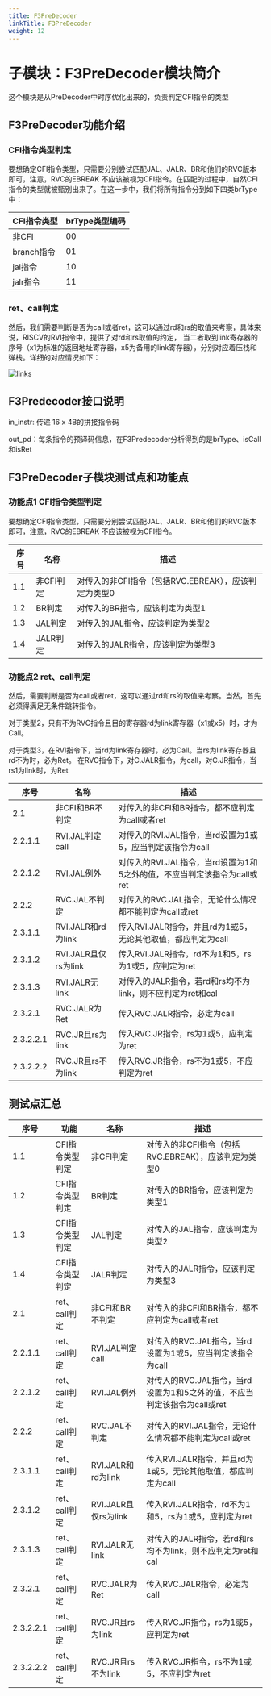 ```yaml
---
title: F3PreDecoder
linkTitle: F3PreDecoder
weight: 12
---
```


<div class="ifu-ctx">

# 子模块：F3PreDecoder模块简介

这个模块是从PreDecoder中时序优化出来的，负责判定CFI指令的类型

## F3PreDecoder功能介绍

### CFI指令类型判定

要想确定CFI指令类型，只需要分别尝试匹配JAL、JALR、BR和他们的RVC版本即可，注意，RVC的EBREAK
不应该被视为CFI指令。在匹配的过程中，自然CFI指令的类型就被甄别出来了。在这一步中，我们将所有指令分到如下四类brType中：

| CFI指令类型 | brType类型编码 |
| --- | --- |
| 非CFI | 00 | 
| branch指令 | 01 |
| jal指令 | 10 |
| jalr指令 | 11 |

### ret、call判定

然后，我们需要判断是否为call或者ret，这可以通过rd和rs的取值来考察，具体来说，RISCV的RVI指令中，提供了对rd和rs取值的约定，
当二者取到link寄存器的序号（x1为标准的返回地址寄存器，x5为备用的link寄存器），分别对应着压栈和弹栈。详细的对应情况如下：

![links](linkjal.png)

## F3Predecoder接口说明

in\_instr: 传递 16 x 4B的拼接指令码

out\_pd：每条指令的预译码信息，在F3Predecoder分析得到的是brType、isCall和isRet

## F3PreDecoder子模块测试点和功能点

### 功能点1 CFI指令类型判定

要想确定CFI指令类型，只需要分别尝试匹配JAL、JALR、BR和他们的RVC版本即可，注意，RVC的EBREAK
不应该被视为CFI指令。

| 序号 | 名称     | 描述                                 |
|-----|--------|------------------------------------|
| 1\.1| 非CFI判定 | 对传入的非CFI指令（包括RVC\.EBREAK），应该判定为类型0 |
| 1\.2| BR判定   | 对传入的BR指令，应该判定为类型1   |
| 1\.3| JAL判定  | 对传入的JAL指令，应该判定为类型2  |
| 1\.4| JALR判定 | 对传入的JALR指令，应该判定为类型3 |

### 功能点2 ret、call判定

然后，需要判断是否为call或者ret，这可以通过rd和rs的取值来考察。当然，首先必须得满足无条件跳转指令。

对于类型2，只有不为RVC指令且目的寄存器rd为link寄存器（x1或x5）时，才为Call。

对于类型3，在RVI指令下，当rd为link寄存器时，必为Call。当rs为link寄存器且rd不为时，必为Ret。
在RVC指令下，对C\.JALR指令，为call，对C\.JR指令，当rs1为link时，为Ret

| 序号   | 名称               | 描述                                     |
|------|------------------|----------------------------------------|
| 2\.1 | 非CFI和BR不判定       | 对传入的非CFI和BR指令，都不应判定为call或者ret                  |
| 2\.2\.1\.1 | RVI\.JAL判定call | 对传入的RVI\.JAL指令，当rd设置为1或5，应当判定该指令为call          |
| 2\.2\.1\.2 | RVI\.JAL例外    | 对传入的RVI\.JAL指令，当rd设置为1和5之外的值，不应当判定该指令为call或ret |
| 2\.2\.2 | RVC\.JAL不判定   | 对传入的RVC\.JAL指令，无论什么情况都不能判定为call或ret    |
| 2\.3\.1\.1 | RVI\.JALR和rd为link     | 传入RVI\.JALR指令，并且rd为1或5，无论其他取值，都应判定为call     |
| 2\.3\.1\.2 | RVI\.JALR且仅rs为link    | 传入RVI\.JALR指令，rd不为1和5，rs为1或5，应判定为ret        |
| 2\.3\.1\.3 | RVI\.JALR无link        | 对传入的JALR指令，若rd和rs均不为link，则不应判定为ret和cal |
| 2\.3\.2\.1 | RVC\.JALR为Ret | 传入RVC\.JALR指令，必定为call     |
| 2\.3\.2\.2\.1 | RVC\.JR且rs为link    | 传入RVC\.JR指令，rs为1或5，应判定为ret        |
| 2\.3\.2\.2\.2 | RVC\.JR且rs不为link    | 传入RVC\.JR指令，rs不为1或5，不应判定为ret        |

## 测试点汇总

| 序号     | 功能            | 名称             | 描述                                 |
|--------|---------------|----------------|------------------------------------|
| 1\.1   | CFI指令类型判定     | 非CFI判定         | 对传入的非CFI指令（包括RVC\.EBREAK），应该判定为类型0 |
| 1\.2   | CFI指令类型判定     | BR判定           | 对传入的BR指令，应该判定为类型1                  |
| 1\.3   | CFI指令类型判定     | JAL判定          | 对传入的JAL指令，应该判定为类型2                             |
| 1\.4   | CFI指令类型判定     | JALR判定         | 对传入的JALR指令，应该判定为类型3                            |
| 2\.1   | ret、call判定    | 非CFI和BR不判定     | 对传入的非CFI和BR指令，都不应判定为call或者ret                  |
| 2\.2\.1\.1 | ret、call判定    | RVI\.JAL判定call | 对传入的RVC\.JAL指令，当rd设置为1或5，应当判定该指令为call          |
| 2\.2\.1\.2 | ret、call判定    | RVI\.JAL例外     | 对传入的RVC\.JAL指令，当rd设置为1和5之外的值，不应当判定该指令为call或ret |
| 2\.2\.2 | ret、call判定    | RVC\.JAL不判定    | 对传入的RVI\.JAL指令，无论什么情况都不能判定为call或ret    |
| 2\.3\.1\.1 | ret、call判定    | RVI\.JALR和rd为link     | 传入RVI\.JALR指令，并且rd为1或5，无论其他取值，都应判定为call     |
| 2\.3\.1\.2 | ret、call判定    | RVI\.JALR且仅rs为link    | 传入RVI\.JALR指令，rd不为1和5，rs为1或5，应判定为ret        |
| 2\.3\.1\.3 | ret、call判定    | RVI\.JALR无link        | 对传入的JALR指令，若rd和rs均不为link，则不应判定为ret和cal |
| 2\.3\.2\.1 | ret、call判定    | RVC\.JALR为Ret | 传入RVC\.JALR指令，必定为call     |
| 2\.3\.2\.2\.1 | ret、call判定    | RVC\.JR且rs为link    | 传入RVC\.JR指令，rs为1或5，应判定为ret        |
| 2\.3\.2\.2\.2 | ret、call判定    | RVC\.JR且rs不为link  | 传入RVC\.JR指令，rs不为1或5，不应判定为ret        |

</div>